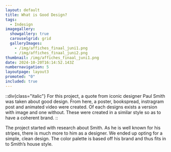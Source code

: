 ```yaml
---
layout: default
title: What is Good Design?
tags:
  - Indesign
imagegallery:
  showgallery: true
  carouselgrid: grid
  galleryImages:
    - /img/affiches_finaal_juni1.png
    - /img/affiches_finaal_juni2.png
thumbnail: /img/affiches_finaal_juni1.png
date: 2024-10-20T16:14:52.143Z
numbernavigation: 5
layoutpage: layout3
promoted: "0"
included: true
---
```

::div{class="italic"}
For this project, a quote from iconic designer Paul Smith was taken about good design. From here, a poster, bookspread, instragram post and animated video were created. Of each designs exists a version with image and one without. These were created in a similar style so as to have a coherent brand. 
::

The project started with research about Smith. As he is well known for his stripes, there is much more to him as a designer. We ended up opting for a simple, clean design. The color palette is based off his brand and thus fits in to Smith’s house style. 